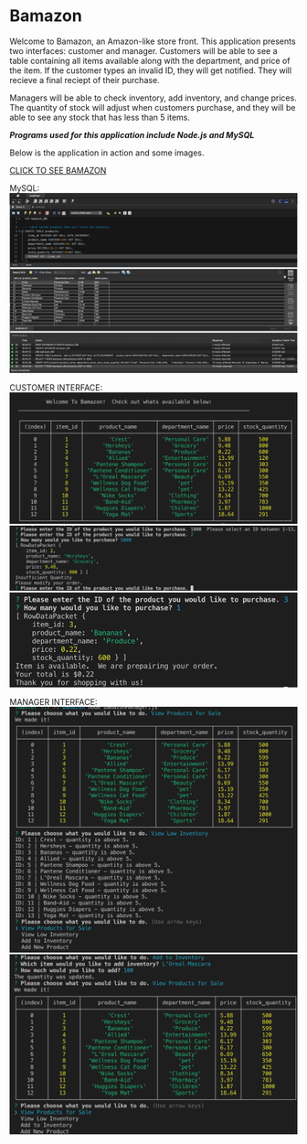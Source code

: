 # Bamazon

Welcome to Bamazon, an Amazon-like store front.  This application presents two interfaces: customer and manager.  Customers will be able to see a table containing all items available along with the department, and price of the item.  If the customer types an invalid ID, they will get notified.  They will recieve a final reciept of their purchase.  

Managers will be able to check inventory, add inventory, and change prices.  The quantity of stock will adjust when customers purchase, and they will be able to see any stock that has less than 5 items.

***Programs used for this application include Node.js and MySQL*** 

Below is the application in action and some images.

[CLICK TO SEE BAMAZON](https://drive.google.com/file/d/1fWKamO3ddC3I4dVf4qVpvpiQavcc7HZU/view?usp=sharing)

MySQL:
![alt text](images/mysql.png)

CUSTOMER INTERFACE:
![alt text](images/product-table.png)
![alt text](images/invalid.png)
![alt text](images/purchase.png)

MANAGER INTERFACE:
![alt text](images/product-qty.png)
![alt text](images/addqty.png)
      



